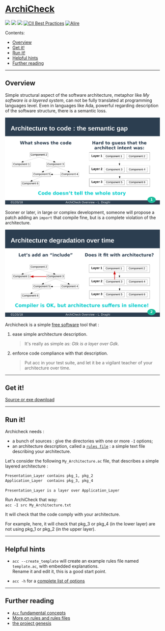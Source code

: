 <!-- omit from toc -->
[ArchiCheck](http://lionel.draghi.free.fr/Archicheck/index.html)
================================================================

![](generated_img/version.svg) ![](generated_img/tests_ok.svg) ![](generated_img/tests_ko.svg) [![CII Best Practices](https://bestpractices.coreinfrastructure.org/projects/1625/badge)](https://bestpractices.coreinfrastructure.org/projects/1625) [![Alire](https://img.shields.io/endpoint?url=https://alire.ada.dev/badges/archicheck.json)](https://alire.ada.dev/crates/archicheck.html)

Contents:
- [Overview](#overview)
- [Get it!](#get-it)
- [Run it!](#run-it)
- [Helpful hints](#helpful-hints)
- [Further reading](#further-reading)

---------------------------------------------------------------------

## Overview

Simple structural aspect of the software architecture, metaphor like *My software is a layered system*, can not be fully translated at programming languages level. Even in languages like Ada, powerful regarding description of the software structure, there is a semantic loss.

![The code doesn't tell the whole story!](semantic_gap.png)

Sooner or later, in large or complex development, someone will propose a patch adding an `import` that compile fine, but is a complete violation of the architecture.

![Architecture degradation over time](architecture_degradation.png)

Archicheck is a simple [free software](copying.md) tool that :

1. ease simple architecture description.  
   > It's really as simple as: _Gtk is a layer over Gdk_.
2. enforce code compliance with that description.  
   > Put acc in your test suite, and let it be a vigilant teacher of your architecture over time.

---------------------------------------------------------------------

## Get it!

[Source or exe download](building.md)

---------------------------------------------------------------------

## Run it!

Archicheck needs :

- a bunch of sources : give the directories with one or more `-I` options;
- an architecture description, called a [`rules file`](rules.md) : a simple text file describing your architecture.

Let's consider the following `My_Architecture.ac` file, that describes a simple layered architecture :

```
Presentation_Layer contains pkg_1, pkg_2
Application_Layer  contains pkg_3, pkg_4

Presentation_Layer is a layer over Application_Layer
```

Run ArchiCheck that way:  
`acc -I src My_Architecture.txt`  

It will check that the code comply with your architecture.

For example, here, it will check that pkg_3 or pkg_4 (in the lower layer) are not using pkg_1 or pkg_2 (in the upper layer).

---------------------------------------------------------------------

## Helpful hints

- `acc --create_template` will create an example rules file named `template.ac`, with embedded explanations.  
Rename it and edit it, this is a good start point.


- `acc -h` for a [complete list of options](cmd_line.md)


---------------------------------------------------------------------

## Further reading

- [`Acc` fundamental concepts](acc_concepts.md)
- [More on rules and rules files](rules.md)
- [the project genesis](why.md)

